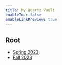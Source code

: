 ```yaml
---
title: My Quartz Vault
enableToc: false
enableLinkPreview: true
---
```

## Root

- [Spring 2023](notes/Spring%202023.md)
- [Fall 2023](notes/Fall%202023.md)

